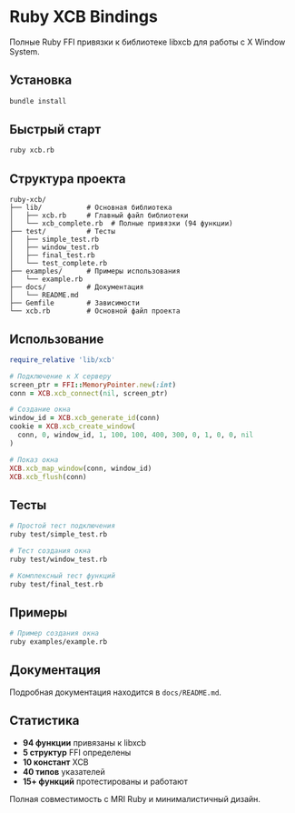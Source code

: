 # Ruby XCB Bindings

Полные Ruby FFI привязки к библиотеке libxcb для работы с X Window System.

## Установка

```bash
bundle install
```

## Быстрый старт

```bash
ruby xcb.rb
```

## Структура проекта

```
ruby-xcb/
├── lib/           # Основная библиотека
│   ├── xcb.rb     # Главный файл библиотеки
│   └── xcb_complete.rb  # Полные привязки (94 функции)
├── test/          # Тесты
│   ├── simple_test.rb
│   ├── window_test.rb
│   ├── final_test.rb
│   └── test_complete.rb
├── examples/      # Примеры использования
│   └── example.rb
├── docs/          # Документация
│   └── README.md
├── Gemfile        # Зависимости
└── xcb.rb         # Основной файл проекта
```

## Использование

```ruby
require_relative 'lib/xcb'

# Подключение к X серверу
screen_ptr = FFI::MemoryPointer.new(:int)
conn = XCB.xcb_connect(nil, screen_ptr)

# Создание окна
window_id = XCB.xcb_generate_id(conn)
cookie = XCB.xcb_create_window(
  conn, 0, window_id, 1, 100, 100, 400, 300, 0, 1, 0, 0, nil
)

# Показ окна
XCB.xcb_map_window(conn, window_id)
XCB.xcb_flush(conn)
```

## Тесты

```bash
# Простой тест подключения
ruby test/simple_test.rb

# Тест создания окна
ruby test/window_test.rb

# Комплексный тест функций
ruby test/final_test.rb
```

## Примеры

```bash
# Пример создания окна
ruby examples/example.rb
```

## Документация

Подробная документация находится в `docs/README.md`.

## Статистика

- **94 функции** привязаны к libxcb
- **5 структур** FFI определены
- **10 констант** XCB
- **40 типов** указателей
- **15+ функций** протестированы и работают

Полная совместимость с MRI Ruby и минималистичный дизайн. 